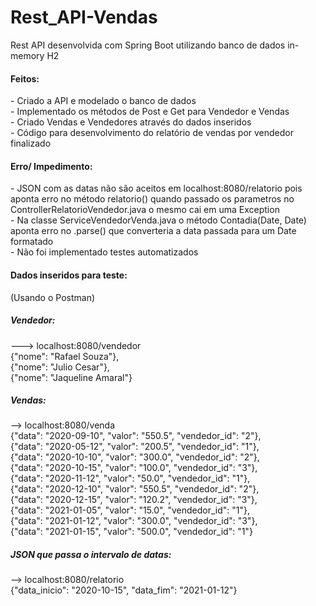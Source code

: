 # Rest_API-Vendas
Rest API desenvolvida com Spring Boot utilizando banco de dados in-memory H2

<h4>Feitos: </h4>
  - Criado a API e modelado o banco de dados <br>
  - Implementado os métodos de Post e Get para Vendedor e Vendas<br>
  - Criado Vendas e Vendedores através do dados inseridos<br>
  - Código para desenvolvimento do relatório de vendas por vendedor finalizado<br>


<h4>Erro/ Impedimento:</h4>
  - JSON com as datas não são aceitos em localhost:8080/relatorio pois aponta erro no método relatorio() quando passado os parametros no ControllerRelatorioVendedor.java o mesmo cai em uma Exception <br>
  - Na classe ServiceVendedorVenda.java o método Contadia(Date, Date) aponta erro no .parse() que converteria a data passada para um Date formatado <br>
  - Não foi implementado testes automatizados <br>
  

<h4>Dados inseridos para teste: </h4> (Usando o Postman)

<h5>Vendedor: </h5>  ---> localhost:8080/vendedor <br>
{"nome": "Rafael Souza"}, <br>
{"nome": "Julio Cesar"}, <br>
{"nome": "Jaqueline Amaral"} <br>

<h5>Vendas: </h5> --> localhost:8080/venda<br>
{"data": "2020-09-10", "valor": "550.5", "vendedor_id": "2"},<br>
{"data": "2020-05-12", "valor": "200.5", "vendedor_id": "1"},<br>
{"data": "2020-10-10", "valor": "300.0", "vendedor_id": "2"},<br>
{"data": "2020-10-15", "valor": "100.0", "vendedor_id": "3"},<br>
{"data": "2020-11-12", "valor": "50.0", "vendedor_id": "1"},<br>
{"data": "2020-12-10", "valor": "550.5", "vendedor_id": "2"},<br>
{"data": "2020-12-15", "valor": "120.2", "vendedor_id": "3"},<br>
{"data": "2021-01-05", "valor": "15.0", "vendedor_id": "1"},<br>
{"data": "2021-01-12", "valor": "300.0", "vendedor_id": "3"},<br>
{"data": "2021-01-15", "valor": "500.0", "vendedor_id": "1"}<br>

<h5>JSON que passa o intervalo de datas: </h5> --> localhost:8080/relatorio<br>
{"data_inicio": "2020-10-15", "data_fim": "2021-01-12"}<br>

